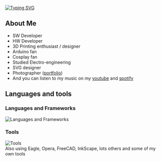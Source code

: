 [![Typing SVG](https://readme-typing-svg.herokuapp.com?font=Open+Sans&weight=600&size=16&pause=1000&color=3DAFF7&center=true&vCenter=true&width=435&lines=Welcome%2C+traveller+to+my+GIT;Don't+forget+to+visit+NejedNiko.cz)](https://git.io/typing-svg)

## About Me
- SW Developer
- HW Developer
- 3D Printing enthusiast / designer
- Arduino fan
- Cosplay fan
- Studied Electro-engineering
- SVG designer
- Photographer ([portfolio](https://portfolio.nejedniko.cz))
- And you can listen to my music on my [youtube](https://www.youtube.com/@NejedNiko) and [spotify](https://open.spotify.com/artist/7zW9XmJ2Bpg6vb7TVzSPrg?si=tzkLc7tcQY2n6w_cSxErdw)

## Languages and tools
### Languages and Frameworks
![Languages and Frameworks](https://skillicons.dev/icons?i=cs,c,dotnet,bash,mysql,css,html,php,dart,gml)

### Tools
![Tools](https://skillicons.dev/icons?i=vscode,github,git,visualstudio,gamemakerstudio,photoshop,windows)  
Also using Eagle, Opera, FreeCAD, InkScape, lots others and some of my own tools

<!--
## Github statistics
![Github Stats](https://github-readme-stats.vercel.app/api?username=motirek&show_icons=true&theme=dracula)

![Most Used Languages](https://github-readme-stats.vercel.app/api/top-langs/?username=motirek&theme=dracula)

**Bunnykillcz/Bunnykillcz** is a ✨ _special_ ✨ repository because its `README.md` (this file) appears on your GitHub profile.

Here are some ideas to get you started:

- 🔭 I’m currently working on ...
- 🌱 I’m currently learning ...
- 👯 I’m looking to collaborate on ...
- 🤔 I’m looking for help with ...
- 💬 Ask me about ...
- 📫 How to reach me: ...
- 😄 Pronouns: ...
- ⚡ Fun fact: ...
-->
